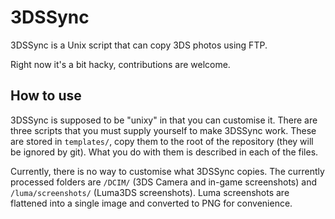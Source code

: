 # 3DSSync
3DSSync is a Unix script that can copy 3DS photos using FTP. 

Right now it's a bit hacky, contributions are welcome.

## How to use
3DSSync is supposed to be "unixy" in that you can customise it. There are three scripts that you must supply yourself to make 3DSSync work. These are stored in `templates/`, copy them to the root of the repository (they will be ignored by git). What you do with them is described in each of the files.

Currently, there is no way to customise what 3DSSync copies. The currently processed folders are `/DCIM/` (3DS Camera and in-game screenshots) and `/luma/screenshots/` (Luma3DS screenshots). Luma screenshots are flattened into a single image and converted to PNG for convenience.